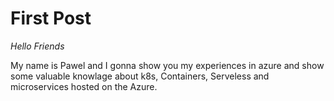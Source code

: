 # First Post


*Hello Friends*

My name is Pawel and I gonna show you my experiences in azure and show some valuable knowlage about k8s, Containers, Serveless and microservices hosted on the Azure.
